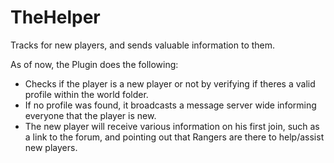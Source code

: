 TheHelper
=========

Tracks for new players, and sends valuable information to them.

As of now, the Plugin does the following:

- Checks if the player is a new player or not by verifying if theres a valid profile within the world folder.
- If no profile was found, it broadcasts a message server wide informing everyone that the player is new.
- The new player will receive various information on his first join, such as a link to the forum, and pointing out that Rangers are there to help/assist new players.
